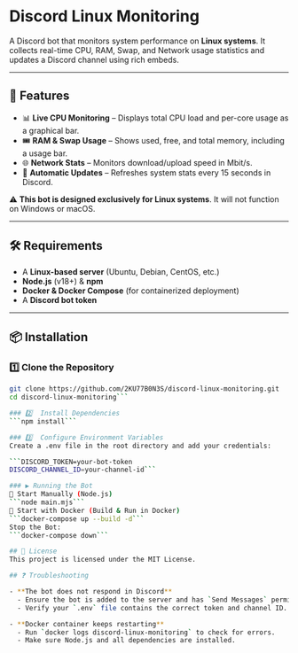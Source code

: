 # Discord Linux Monitoring  

A Discord bot that monitors system performance on **Linux systems**. It collects real-time CPU, RAM, Swap, and Network usage statistics and updates a Discord channel using rich embeds.

---

## 🚀 Features  

- 📊 **Live CPU Monitoring** – Displays total CPU load and per-core usage as a graphical bar.  
- 🎟 **RAM & Swap Usage** – Shows used, free, and total memory, including a usage bar.  
- 🌐 **Network Stats** – Monitors download/upload speed in Mbit/s.  
- 🔄 **Automatic Updates** – Refreshes system stats every 15 seconds in Discord.  

⚠ **This bot is designed exclusively for Linux systems**. It will not function on Windows or macOS.

---

## 🛠 Requirements  

- A **Linux-based server** (Ubuntu, Debian, CentOS, etc.)  
- **Node.js** (v18+) & **npm**  
- **Docker & Docker Compose** (for containerized deployment)  
- A **Discord bot token**  

---

## 📦 Installation  

### 1️⃣  Clone the Repository  
```sh
git clone https://github.com/2KU77B0N3S/discord-linux-monitoring.git
cd discord-linux-monitoring```

### 2️⃣  Install Dependencies
```npm install```

### 3️⃣  Configure Environment Variables
Create a .env file in the root directory and add your credentials:

```DISCORD_TOKEN=your-bot-token
DISCORD_CHANNEL_ID=your-channel-id```

### ▶ Running the Bot
🔧 Start Manually (Node.js)
```node main.mjs```
🐳 Start with Docker (Build & Run in Docker)
```docker-compose up --build -d```
Stop the Bot:
```docker-compose down```

## 📜 License
This project is licensed under the MIT License.

## ❓ Troubleshooting

- **The bot does not respond in Discord**  
  - Ensure the bot is added to the server and has `Send Messages` permission.  
  - Verify your `.env` file contains the correct token and channel ID.  

- **Docker container keeps restarting**  
  - Run `docker logs discord-linux-monitoring` to check for errors.  
  - Make sure Node.js and all dependencies are installed.